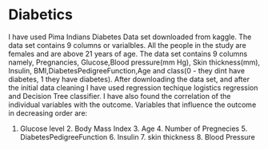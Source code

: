 # Diabetics
I have used Pima Indians Diabetes Data set downloaded from kaggle. The data set contains 9 columns or varialbles. All the people in the study are females and are above 21 years of age. The data set contains 9 columns namely, Pregnancies, Glucose,Blood pressure(mm Hg), Skin thickness(mm), Insulin, BMI,DiabetesPedigreeFunction,Age and class(0 - they dint have diabetes, 1 they have diabetes). 
After downloading the data set, and after the initial data cleaning I have used regression techique logistics regression and Decision Tree classifier. 
I have also found the correlation of the individual variables with the outcome.
Variables that influence the outcome in decreasing order are:
1. Glucose level 2. Body Mass Index 3. Age 4. Number of Pregnecies 5. DiabetesPedigreeFunction 6. Insulin 7. skin thickness 8. Blood Pressure
